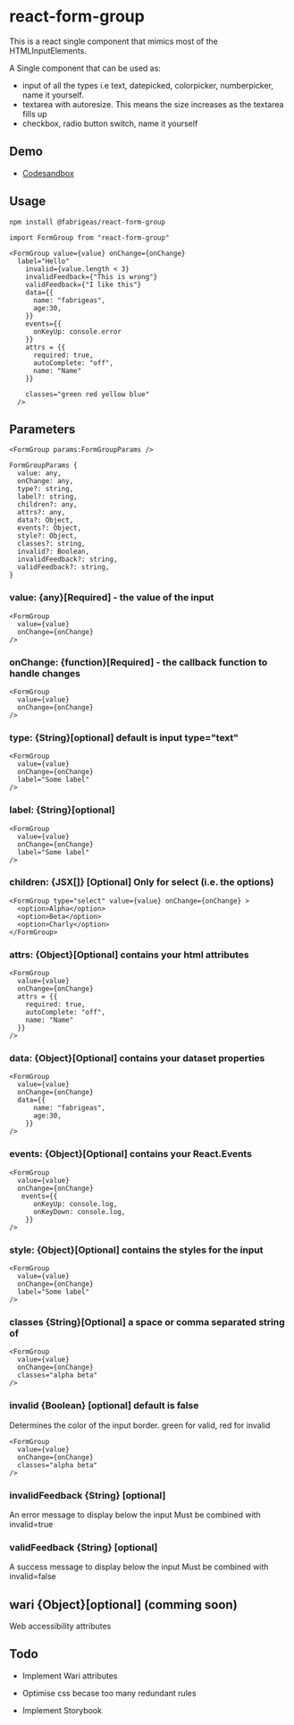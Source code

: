 # react-form-group

This is a react single component that mimics most of the HTMLInputElements.

A Single component that can be used as:
- input of all the types i.e text, datepicked, colorpicker, numberpicker, name it yourself.
- textarea with autoresize. This means the size increases as the textarea fills up
- checkbox, radio button switch, name it yourself

## Demo

- [Codesandbox](https://codesandbox.io/s/github/fabrigeas/react-formg-group)

## Usage

    npm install @fabrigeas/react-form-group

    import FormGroup from "react-form-group"

    <FormGroup value={value} onChange={onChange}
      label="Hello"
        invalid={value.length < 3}
        invalidFeedback={"This is wrong"}
        validFeedback={"I like this"}
        data={{
          name: "fabrigeas",
          age:30,
        }}
        events={{
          onKeyUp: console.error
        }}
        attrs = {{
          required: true,
          autoComplete: "off",
          name: "Name"
        }}

        classes="green red yellow blue"
      />

## Parameters

    <FormGroup params:FormGroupParams />

    FormGroupParams {
      value: any,
      onChange: any,
      type?: string,
      label?: string,
      children?: any,
      attrs?: any,
      data?: Object,
      events?: Object,
      style?: Object,
      classes?: string,
      invalid?: Boolean,
      invalidFeedback?: string,
      validFeedback?: string,
    }


### value: {any}[Required] - the value of the input

    <FormGroup 
      value={value} 
      onChange={onChange}
    />

### onChange: {function}[Required] - the callback function to handle changes

    <FormGroup 
      value={value} 
      onChange={onChange}
    />

### type: {String}[optional] default is input type="text"

    <FormGroup 
      value={value} 
      onChange={onChange}
      label="Some label"
    />

### label: {String}[optional]

    <FormGroup 
      value={value} 
      onChange={onChange}
      label="Some label"
    />

### children: {JSX[]} [Optional] Only for select (i.e. the options)

    <FormGroup type="select" value={value} onChange={onChange} >
      <option>Alpha</option>
      <option>Beta</option>
      <option>Charly</option>
    </FormGroup>

### attrs: {Object}[Optional] contains your html attributes

    <FormGroup 
      value={value} 
      onChange={onChange}
      attrs = {{
        required: true,
        autoComplete: "off",
        name: "Name"
      }}
    />

### data: {Object}[Optional] contains your dataset properties

    <FormGroup 
      value={value} 
      onChange={onChange}
      data={{
          name: "fabrigeas",
          age:30,
        }}
    />

### events: {Object}[Optional] contains your React.Events

    <FormGroup 
      value={value} 
      onChange={onChange}
       events={{
          onKeyUp: console.log,
          onKeyDown: console.log,
        }}
    />


### style: {Object}[Optional] contains the styles for the input

    <FormGroup 
      value={value} 
      onChange={onChange}
      label="Some label"
    />

### classes {String}[Optional] a space or comma separated string of 

    <FormGroup 
      value={value} 
      onChange={onChange}
      classes="alpha beta"
    />

### invalid {Boolean} [optional] default is false

Determines the color of the input border.
green for valid, red for invalid

    <FormGroup 
      value={value} 
      onChange={onChange}
      classes="alpha beta"
    />

### invalidFeedback {String} [optional]

An error message to display below the input
Must be combined with invalid=true
    <FormGroup 
      value={value} 
      onChange={onChange}
      invalidFeedback="Please fill this input"
    />

### validFeedback {String} [optional]

A success message to display below the input
Must be combined with invalid=false
    <FormGroup 
      value={value} 
      onChange={onChange}
      validFeedback="looks good"
    />

## wari {Object}[optional] (comming soon)

Web accessibility attributes


## Todo

- Implement Wari attributes

- Optimise css becase too many redundant rules

- Implement Storybook
